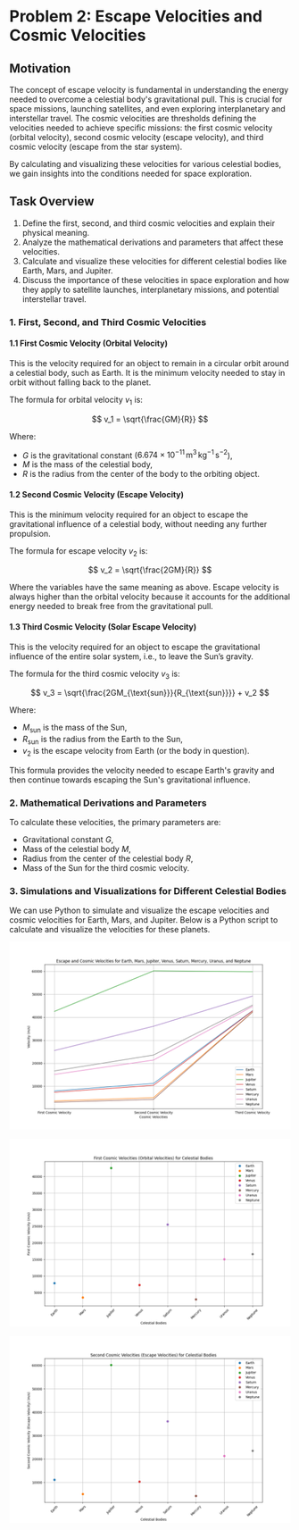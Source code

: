 # Problem 2: Escape Velocities and Cosmic Velocities

## Motivation

The concept of escape velocity is fundamental in understanding the energy needed to overcome a celestial body's gravitational pull. This is crucial for space missions, launching satellites, and even exploring interplanetary and interstellar travel. The cosmic velocities are thresholds defining the velocities needed to achieve specific missions: the first cosmic velocity (orbital velocity), second cosmic velocity (escape velocity), and third cosmic velocity (escape from the star system).

By calculating and visualizing these velocities for various celestial bodies, we gain insights into the conditions needed for space exploration.

## Task Overview

1. Define the first, second, and third cosmic velocities and explain their physical meaning.
2. Analyze the mathematical derivations and parameters that affect these velocities.
3. Calculate and visualize these velocities for different celestial bodies like Earth, Mars, and Jupiter.
4. Discuss the importance of these velocities in space exploration and how they apply to satellite launches, interplanetary missions, and potential interstellar travel.

### 1. First, Second, and Third Cosmic Velocities

#### 1.1 First Cosmic Velocity (Orbital Velocity)

This is the velocity required for an object to remain in a circular orbit around a celestial body, such as Earth. It is the minimum velocity needed to stay in orbit without falling back to the planet.

The formula for orbital velocity $v_1$ is:

$$
v_1 = \sqrt{\frac{GM}{R}}
$$

Where:

- $G$ is the gravitational constant ($6.674 \times 10^{-11} \, \text{m}^3 \, \text{kg}^{-1} \, \text{s}^{-2}$),
- $M$ is the mass of the celestial body,
- $R$ is the radius from the center of the body to the orbiting object.

#### 1.2 Second Cosmic Velocity (Escape Velocity)

This is the minimum velocity required for an object to escape the gravitational influence of a celestial body, without needing any further propulsion.

The formula for escape velocity $v_2$ is:

$$
v_2 = \sqrt{\frac{2GM}{R}}
$$

Where the variables have the same meaning as above. Escape velocity is always higher than the orbital velocity because it accounts for the additional energy needed to break free from the gravitational pull.

#### 1.3 Third Cosmic Velocity (Solar Escape Velocity)

This is the velocity required for an object to escape the gravitational influence of the entire solar system, i.e., to leave the Sun’s gravity.

The formula for the third cosmic velocity $v_3$ is:

$$
v_3 = \sqrt{\frac{2GM_{\text{sun}}}{R_{\text{sun}}}} + v_2
$$

Where:

- $M_{\text{sun}}$ is the mass of the Sun,
- $R_{\text{sun}}$ is the radius from the Earth to the Sun,
- $v_2$ is the escape velocity from Earth (or the body in question).

This formula provides the velocity needed to escape Earth's gravity and then continue towards escaping the Sun's gravitational influence.

### 2. Mathematical Derivations and Parameters

To calculate these velocities, the primary parameters are:

- Gravitational constant $G$,
- Mass of the celestial body $M$,
- Radius from the center of the celestial body $R$,
- Mass of the Sun for the third cosmic velocity.

### 3. Simulations and Visualizations for Different Celestial Bodies

We can use Python to simulate and visualize the escape velocities and cosmic velocities for Earth, Mars, and Jupiter. Below is a Python script to calculate and visualize the velocities for these planets.



![Alt text](image-3.png)

![Alt text](image-5.png)


![Alt text](image-7.png)